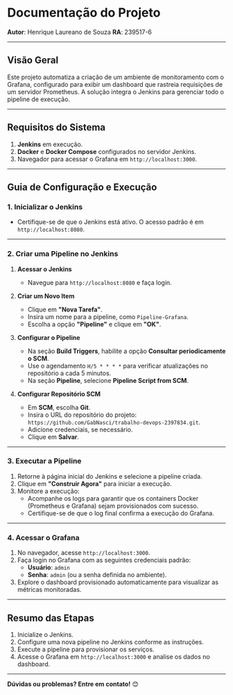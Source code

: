# **Documentação do Projeto**

**Autor**: Henrique Laureano de Souza
**RA**: 239517-6

---

## **Visão Geral**

Este projeto automatiza a criação de um ambiente de monitoramento com o Grafana, configurado para exibir um dashboard que rastreia requisições de um servidor Prometheus. A solução integra o Jenkins para gerenciar todo o pipeline de execução.

---

## **Requisitos do Sistema**

1. **Jenkins** em execução.
2. **Docker** e **Docker Compose** configurados no servidor Jenkins.
3. Navegador para acessar o Grafana em `http://localhost:3000`.

---

## **Guia de Configuração e Execução**

### **1. Inicializar o Jenkins**

- Certifique-se de que o Jenkins está ativo. O acesso padrão é em `http://localhost:8080`.

---

### **2. Criar uma Pipeline no Jenkins**

1. **Acessar o Jenkins**

   - Navegue para `http://localhost:8080` e faça login.

2. **Criar um Novo Item**

   - Clique em **"Nova Tarefa"**.
   - Insira um nome para a pipeline, como `Pipeline-Grafana`.
   - Escolha a opção **"Pipeline"** e clique em **"OK"**.

3. **Configurar o Pipeline**

   - Na seção **Build Triggers**, habilite a opção **Consultar periodicamente o SCM**.
   - Use o agendamento `H/5 * * * *` para verificar atualizações no repositório a cada 5 minutos.
   - Na seção **Pipeline**, selecione **Pipeline Script from SCM**.

4. **Configurar Repositório SCM**
   - Em **SCM**, escolha **Git**.
   - Insira o URL do repositório do projeto:  
     `https://github.com/GabNasci/trabalho-devops-2397834.git`.
   - Adicione credenciais, se necessário.
   - Clique em **Salvar**.

---

### **3. Executar a Pipeline**

1. Retorne à página inicial do Jenkins e selecione a pipeline criada.
2. Clique em **"Construir Agora"** para iniciar a execução.
3. Monitore a execução:
   - Acompanhe os logs para garantir que os containers Docker (Prometheus e Grafana) sejam provisionados com sucesso.
   - Certifique-se de que o log final confirma a execução do Grafana.

---

### **4. Acessar o Grafana**

1. No navegador, acesse `http://localhost:3000`.
2. Faça login no Grafana com as seguintes credenciais padrão:
   - **Usuário**: `admin`
   - **Senha**: `admin` (ou a senha definida no ambiente).
3. Explore o dashboard provisionado automaticamente para visualizar as métricas monitoradas.

---

## **Resumo das Etapas**

1. Inicialize o Jenkins.
2. Configure uma nova pipeline no Jenkins conforme as instruções.
3. Execute a pipeline para provisionar os serviços.
4. Acesse o Grafana em `http://localhost:3000` e analise os dados no dashboard.

---

**Dúvidas ou problemas? Entre em contato!** 😊
